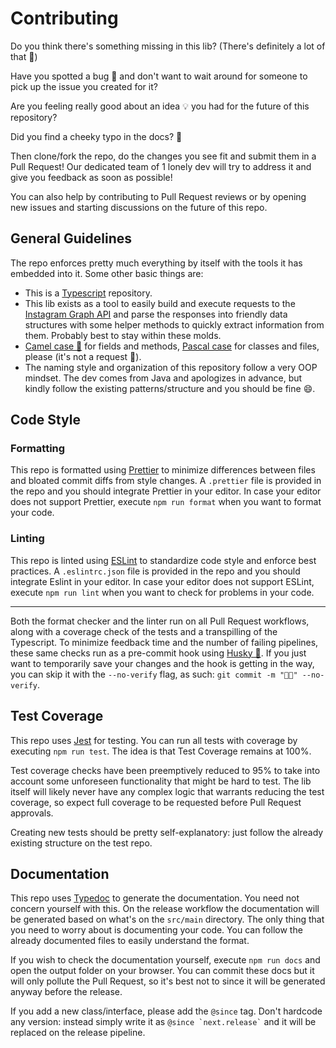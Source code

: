 # Contributing

Do you think there's something missing in this lib? (There's definitely a lot of that 😬)

Have you spotted a bug 🐞 and don't want to wait around for someone to pick up the issue you created for it?

Are you feeling really good about an idea 💡 you had for the future of this repository?

Did you find a cheeky typo in the docs? 📰

Then clone/fork the repo, do the changes you see fit and submit them in a Pull Request! Our dedicated team of 1 lonely dev will try to address it and give you feedback as soon as possible!

You can also help by contributing to Pull Request reviews or by opening new issues and starting discussions on the future of this repo.

## General Guidelines

The repo enforces pretty much everything by itself with the tools it has embedded into it.
Some other basic things are:

-   This is a [Typescript](https://www.typescriptlang.org/) repository.
-   This lib exists as a tool to easily build and execute requests to the [Instagram Graph API](https://developers.facebook.com/docs/instagram-api/) and parse the responses into friendly data structures with some helper methods to quickly extract information from them. Probably best to stay within these molds.
-   [Camel case 🐫](https://techterms.com/definition/camelcase) for fields and methods, [Pascal case](https://techterms.com/definition/pascalcase) for classes and files, please (it's not a request 🔫).
-   The naming style and organization of this repository follow a very OOP mindset. The dev comes from Java and apologizes in advance, but kindly follow the existing patterns/structure and you should be fine 😄.

## Code Style

### Formatting

This repo is formatted using [Prettier](https://prettier.io/) to minimize differences between files and bloated commit diffs from style changes.
A `.prettier` file is provided in the repo and you should integrate Prettier in your editor.
In case your editor does not support Prettier, execute `npm run format` when you want to format your code.

### Linting

This repo is linted using [ESLint](https://eslint.org/) to standardize code style and enforce best practices.
A `.eslintrc.json` file is provided in the repo and you should integrate Eslint in your editor.
In case your editor does not support ESLint, execute `npm run lint` when you want to check for problems in your code.

---

Both the format checker and the linter run on all Pull Request workflows, along with a coverage check of the tests and a transpilling of the Typescript. To minimize feedback time and the number of failing pipelines, these same checks run as a pre-commit hook using [Husky 🐶](https://www.npmjs.com/package/husky). If you just want to temporarily save your changes and the hook is getting in the way, you can skip it with the `--no-verify` flag, as such: `git commit -m "🐱‍🏍" --no-verify`.

## Test Coverage

This repo uses [Jest](https://jestjs.io/) for testing. You can run all tests with coverage by executing `npm run test`. The idea is that Test Coverage remains at 100%.

Test coverage checks have been preemptively reduced to 95% to take into account some unforeseen functionality that might be hard to test.
The lib itself will likely never have any complex logic that warrants reducing the test coverage, so expect full coverage to be requested before Pull Request approvals.

Creating new tests should be pretty self-explanatory: just follow the already existing structure on the test repo.

## Documentation

This repo uses [Typedoc](https://typedoc.org/) to generate the documentation.
You need not concern yourself with this. On the release workflow the documentation will be generated based on what's on the `src/main` directory.
The only thing that you need to worry about is documenting your code. You can follow the already documented files to easily understand the format.

If you wish to check the documentation yourself, execute `npm run docs` and open the output folder on your browser.
You can commit these docs but it will only pollute the Pull Request, so it's best not to since it will be generated anyway before the release.

If you add a new class/interface, please add the `@since` tag. Don't hardcode any version: instead simply write it as `` @since `next.release` `` and it will be replaced on the release pipeline.
